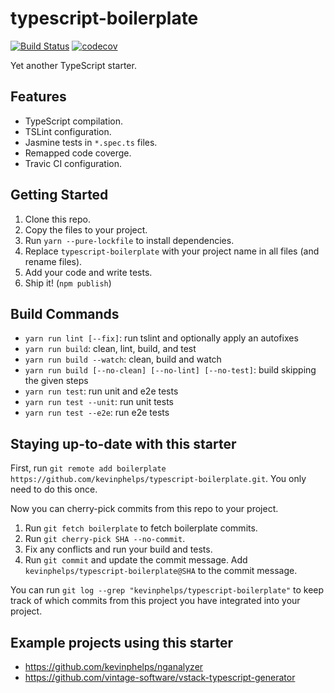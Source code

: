 # typescript-boilerplate

[![Build Status](https://api.travis-ci.org/kevinphelps/typescript-boilerplate.svg?branch=master)](https://travis-ci.org/kevinphelps/typescript-boilerplate)
[![codecov](https://codecov.io/gh/kevinphelps/typescript-boilerplate/branch/master/graph/badge.svg)](https://codecov.io/gh/kevinphelps/typescript-boilerplate)

Yet another TypeScript starter.

## Features

- TypeScript compilation.
- TSLint configuration.
- Jasmine tests in `*.spec.ts` files.
- Remapped code coverge.
- Travic CI configuration.

## Getting Started

1. Clone this repo.
2. Copy the files to your project.
3. Run `yarn --pure-lockfile` to install dependencies.
4. Replace `typescript-boilerplate` with your project name in all files (and rename files).
5. Add your code and write tests.
6. Ship it! (`npm publish`)

## Build Commands

- `yarn run lint [--fix]`: run tslint and optionally apply an autofixes
- `yarn run build`: clean, lint, build, and test
- `yarn run build --watch`: clean, build and watch
- `yarn run build [--no-clean] [--no-lint] [--no-test]`: build skipping the given steps
- `yarn run test`: run unit and e2e tests
- `yarn run test --unit`: run unit tests
- `yarn run test --e2e`: run e2e tests

## Staying up-to-date with this starter

First, run `git remote add boilerplate https://github.com/kevinphelps/typescript-boilerplate.git`.
You only need to do this once.

Now you can cherry-pick commits from this repo to your project.

1. Run `git fetch boilerplate` to fetch boilerplate commits.
2. Run `git cherry-pick SHA --no-commit`.
3. Fix any conflicts and run your build and tests.
4. Run `git commit` and update the commit message.
   Add `kevinphelps/typescript-boilerplate@SHA` to the commit message.

You can run `git log --grep "kevinphelps/typescript-boilerplate"` to keep track of which commits
from this project you have integrated into your project.

## Example projects using this starter

- https://github.com/kevinphelps/nganalyzer
- https://github.com/vintage-software/vstack-typescript-generator
